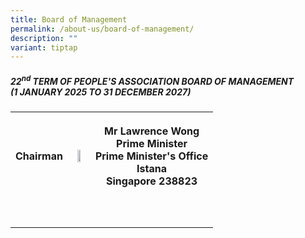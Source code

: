 ```yaml
---
title: Board of Management
permalink: /about-us/board-of-management/
description: ""
variant: tiptap
---
```

<h5>22<sup>nd</sup> TERM OF PEOPLE'S ASSOCIATION BOARD OF MANAGEMENT <br>(1 JANUARY 2025 TO 31 DECEMBER 2027)</h5>
<table style="minWidth: 75px">
<colgroup>
<col>
<col>
<col>
</colgroup>
<tbody>
<tr>
<th rowspan="1" colspan="1">
<p>Chairman</p>
</th>
<th rowspan="1" colspan="1">
<div class="isomer-image-wrapper">
<img style="width: 50%;" height="auto" width="100%" alt="" src="/images/About Us/Board of Management/1__Chairman___Mr_Lawrence_Wong.jpg">
</div>
</th>
<th rowspan="1" colspan="1">
<p><strong>Mr Lawrence Wong<br></strong>Prime Minister
<br>Prime Minister's Office
<br>Istana
<br>Singapore 238823</p>
</th>
</tr>
<tr>
<td rowspan="1" colspan="1">
<p></p>
</td>
<td rowspan="1" colspan="1">
<p></p>
</td>
<td rowspan="1" colspan="1">
<p></p>
</td>
</tr>
<tr>
<td rowspan="1" colspan="1">
<p></p>
</td>
<td rowspan="1" colspan="1">
<p></p>
</td>
<td rowspan="1" colspan="1">
<p></p>
</td>
</tr>
</tbody>
</table>
<p></p>